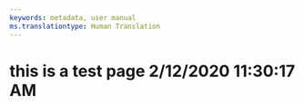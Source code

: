 ```yaml
---
keywords: metadata, user manual
ms.translationtype: Human Translation
---
```

# this is a test page 2/12/2020 11:30:17 AM